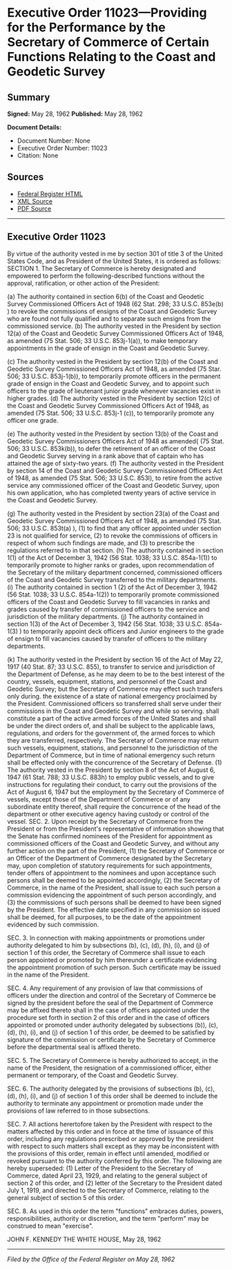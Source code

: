 # Executive Order 11023—Providing for the Performance by the Secretary of Commerce of Certain Functions Relating to the Coast and Geodetic Survey

## Summary

**Signed:** May 28, 1962
**Published:** May 28, 1962

**Document Details:**
- Document Number: None
- Executive Order Number: 11023
- Citation: None

## Sources
- [Federal Register HTML](https://www.presidency.ucsb.edu/documents/executive-order-11023-providing-for-the-performance-the-secretary-commerce-certain)
- [XML Source](None)
- [PDF Source](None)

---

## Executive Order 11023

By virtue of the authority vested in me by section 301 of title 3 of the United States Code, and as President of the United States, it is ordered as follows: SECTION 1. The Secretary of Commerce is hereby designated and empowered to perform the following-described functions without the approval, ratification, or other action of the President:

(a) The authority contained in section 6(b) of the Coast and Geodetic Survey Commissioned Officers Act of 1948 (62 Stat. 298; 33 U.S.C. 853e(b) ) to revoke the commissions of ensigns of the Coast and Geodetic Survey who are found not fully qualified and to separate such ensigns from the commissioned service.
(b) The authority vested in the President by section 12(a) of the Coast and Geodetic Survey Commissioned Officers Act of 1948, as amended (75 Stat. 506; 33 U.S.C. 853j-1(a)), to make temporary appointments in the grade of ensign in the Coast and Geodetic Survey.

(c) The authority vested in the President by section 12(b) of the Coast and Geodetic Survey Commissioned Officers Act of 1948, as amended (75 Star. 506; 33 U.S.C. 853j-1(b)), to temporarily promote officers in the permanent grade of ensign in the Coast and Geodetic Survey, and to appoint such officers to the grade of lieutenant junior grade whenever vacancies exist in higher grades.
(d) The authority vested in the President by section 12(c) of the Coast and Geodetic Survey Commissioned Officers Act of 1948, as amended (75 Stat. 506; 33 U.S.C. 853j-1 (c)), to temporarily promote any officer one grade.

(e) The authority vested in the President by section 13(b) of the Coast and Geodetic Survey Commissioners Officers Act of 1948 as amended{ (75 Stat. 506; 33 U.S.C. 853k(b)), to defer the retirement of an officer of the Coast and Geodetic Survey serving in a rank above that of captain who has attained the age of sixty-two years.
(f) The authority vested in the President by section 14 of the Coast and Geodetic Survey Commissioned Officers Act of 1948, as amended (75 Stat. 506; 33 U.S.C. 853l), to retire from the active service any commissioned officer of the Coast and Geodetic Survey, upon his own application, who has completed twenty years of active service in the Coast and Geodetic Survey.

(g) The authority vested in the President by section 23(a) of the Coast and Geodetic Survey Commissioned Officers Act of 1948, as amended (75 Stat. 506; 33 U.S.C. 853t(a) ), (1) to find that any officer appointed under section 23 is not qualified for service, (2) to revoke the commissions of officers in respect of whom such findings are made, and (3) to prescribe the regulations referred to in that section.
(h) The authority contained in section 1(1) of the Act of December 3, 1942 (56 Stat. 1038; 33 U.S.C. 854a-1(1)) to temporarily promote to higher ranks or grades, upon recommendation of the Secretary of the military department concerned, commissioned officers of the Coast and Geodetic Survey transferred to the military departments.
    (i) The authority contained in section 1 (2) of the Act of December 3, 1942 (56 Stat. 1038; 33 U.S.C. 854a-1(2)) to temporarily promote commissioned officers of the Coast and Geodetic Survey to fill vacancies in ranks and grades caused by transfer of commissioned officers to the service and jurisdiction of the military departments.
(j) The authority contained in section 1(3) of the Act of December 3, 1942 (56 Stat. 1038; 33 U.S.C. 854a-1(3) ) to temporarily appoint deck officers and Junior engineers to the grade of ensign to fill vacancies caused by transfer of officers to the military departments.

(k) The authority vested in the President by section 16 of the Act of May 22, 1917 (40 Stat. 87; 33 U.S.C. 855), to transfer to service and jurisdiction of the Department of Defense, as he may deem to be to the best interest of the country, vessels, equipment, stations, and personnel of the Coast and Geodetic Survey; but the Secretary of Commerce may effect such transfers only during. the existence of a state of national emergency proclaimed by the President. Commissioned officers so transferred shall serve under their commissions in the Coast and Geodetic Survey and while so serving. shall constitute a part of the active armed forces of the United States and shall be under the direct orders of, and shall be subject to the applicable laws, regulations, and orders for the government of, the armed forces to which they are transferred, respectively. The Secretary of Commerce may return such vessels, equipment, stations, and personnel to the jurisdiction of the Department of Commerce, but in time of national emergency such return shall be effected only with the concurrence of the Secretary of Defense.
    (1) The authority vested in the President by section 8 of the Act of August 6, 1947 (61 Stat. 788; 33 U.S.C. 883h) to employ public vessels, and to give instructions for regulating their conduct, to carry out the provisions of the Act of August 6, 1947 but the employment by the Secretary of Commerce of vessels, except those of the Department of Commerce or of any subordinate entity thereof, shall require the concurrence of the head of the department or other executive agency having custody or control of the vessel.
SEC. 2. Upon receipt by the Secretary of Commerce from the President or from the President's representative of information showing that the Senate has confirmed nominees of the President for appointment as commissioned officers of the Coast and Geodetic Survey, and without any further action on the part of the President, (1) the Secretary of Commerce or an Officer of the Department of Commerce designated by the Secretary may, upon completion of statutory requirements for such appointments, tender offers of appointment to the nominees and upon acceptance such persons shall be deemed to be appointed accordingly, (2) the Secretary of Commerce, in the name of the President, shall issue to each such person a commission evidencing the appointment of such person accordingly, and (3) the commissions of such persons shall be deemed to have been signed by the President. The effective date specified in any commission so issued shall be deemed, for all purposes, to be the date of the appointment evidenced by such commission.

SEC. 3. In connection with making appointments or promotions under authority delegated to him by subsections (b), (c), (d), (h), (i), and (j) of section 1 of this order, the Secretary of Commerce shall issue to each person appointed or promoted by him thereunder a certificate evidencing the appointment promotion of such person. Such certificate may be issued in the name of the President.

SEC. 4. Any requirement of any provision of law that commissions of officers under the direction and control of the Secretary of Commerce be signed by the president before the seal of the Department of Commerce may be affixed thereto shall in the case of officers appointed under the procedure set forth in section 2 of this order and in the case of officers appointed or promoted under authority delegated by subsections (b)), (c), (d), (h), (i), and (j) of section 1 of this order, be deemed to be satisfied by signature of the commission or certificate by the Secretary of Commerce before the departmental seal is affixed thereto.

SEC. 5. The Secretary of Commerce is hereby authorized to accept, in the name of the President, the resignation of a commissioned officer, either permanent or temporary, of the Coast and Geodetic Survey.

SEC. 6. The authority delegated by the provisions of subsections (b), (c), (d), (h), (i), and (j) of section 1 of this order shall be deemed to include the authority to terminate any appointment or promotion made under the provisions of law referred to in those subsections.

SEC. 7. All actions herertofore taken by the President with respect to the matters affected by this order and in force at the time of issuance of this order, including any regulations prescribed or approved by the president with respect to such matters shall except as they may be inconsistent with the provisions of this order, remain in effect until amended, modified or revoked pursuant to the authority conferred by this order. The following are hereby superseded: (1) Letter of the President to the Secretary of Commerce, dated April 23, 1929, and relating to the general subject of section 2 of this order, and (2) letter of the Secretary to the President dated July 1, 1919, and directed to the Secretary of Commerce, relating to the general subject of section 5 of this order.

SEC. 8. As used in this order the term "functions" embraces duties, powers, responsibilities, authority or discretion, and the term "perform" may be construed to mean "exercise".

JOHN F. KENNEDY
THE WHITE HOUSE,
May 28, 1962

---

*Filed by the Office of the Federal Register on May 28, 1962*
